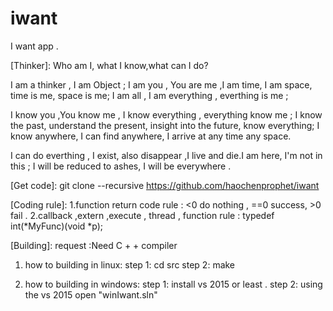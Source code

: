 # iwant


I want app .  


[Thinker]: 
Who am I, what I know,what can I do?

I am a thinker , I am Object ;
I am you ,  You are me ,I am time, I am space, time is me, space is me;
I am all , I am everything , everthing is me ;

I know you ,You know me , I know everything , everything know me ;
I know the past, understand the present, insight into the future, know everything;
I know anywhere, I can find anywhere, I arrive at any time any space.

I can do everthing , I exist, also disappear ,I live and die.I am here,  I'm not in this ;
I will be reduced to ashes, I will be everywhere .


[Get code]: git clone --recursive  https://github.com/haochenprophet/iwant


[Coding rule]:
1.function return code rule : <0 do nothing , ==0 success, >0 fail .
2.callback ,extern ,execute , thread , function rule : typedef int(*MyFunc)(void *p);  


[Building]:
request :Need C + + compiler

1. how to building in linux: 
	step 1: cd src
	step 2: make

2. how to building in windows:
	step 1: install vs 2015 or least .
	step 2: using the vs 2015 open "winIwant.sln"
